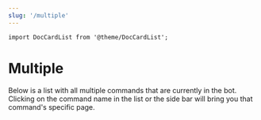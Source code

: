 ```yaml
---
slug: '/multiple'
---
```

```mdx-code-block
import DocCardList from '@theme/DocCardList';
```

# Multiple
Below is a list with all multiple commands that are currently in the bot. Clicking on the command name in the list or the side bar will bring you that command's specific page.
<DocCardList/>